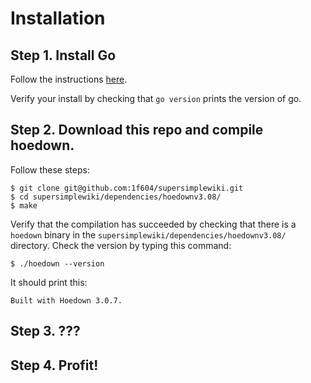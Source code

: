 # Installation

## Step 1. Install Go

Follow the instructions [here](https://go.dev/doc/install). 

Verify your install by checking that `go version` prints the version of go.

## Step 2. Download this repo and compile hoedown. 

Follow these steps:

```
$ git clone git@github.com:1f604/supersimplewiki.git
$ cd supersimplewiki/dependencies/hoedownv3.08/
$ make
```

Verify that the compilation has succeeded by checking that there is a `hoedown` binary in the `supersimplewiki/dependencies/hoedownv3.08/` directory. Check the version by typing this command:

```
$ ./hoedown --version
```

It should print this:

```
Built with Hoedown 3.0.7.
```

## Step 3. ???

## Step 4. Profit!



